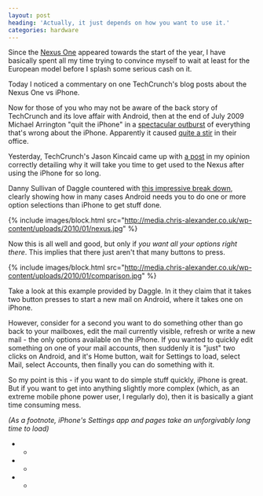 ```yaml
---
layout: post
heading: 'Actually, it just depends on how you want to use it.'
categories: hardware
---
```


Since the [Nexus One](http://google.com/phone) appeared towards the start of the year, I have basically spent all my time trying to convince myself to wait at least for the European model before I splash some serious cash on it.

Today I noticed a commentary on one TechCrunch's blog posts about the Nexus One vs iPhone.

Now for those of you who may not be aware of the back story of TechCrunch and its love affair with Android, then at the end of July 2009 Michael Arrington "quit the iPhone" in a [spectacular outburst](http://www.techcrunch.com/2009/07/31/i-quit-the-iphone/) of everything that's wrong about the iPhone. Apparently it caused [quite a stir](http://www.techcrunch.com/2009/08/18/android-v-iphone-religious-battle-rages-within-techcrunch/) in their office.

Yesterday, TechCrunch's Jason Kincaid came up with [a post](http://www.techcrunch.com/2010/01/09/android-iphone-switch/) in my opinion correctly detailing why it will take you time to get used to the Nexus after using the iPhone for so long.

Danny Sullivan of Daggle countered with [this impressive break down](http://daggle.com/impression-wrong-android-nice-iphone-1607), clearly showing how in many cases Android needs you to do one or more option selections than iPhone to get stuff done.

{% include images/block.html src="http://media.chris-alexander.co.uk/wp-content/uploads/2010/01/nexus.jpg" %}

Now this is all well and good, but only if *you want all your options right there*. This implies that there just aren't that many buttons to press.

{% include images/block.html src="http://media.chris-alexander.co.uk/wp-content/uploads/2010/01/comparison.jpg" %}

Take a look at this example provided by Daggle. In it they claim that it takes two button presses to start a new mail on Android, where it takes one on iPhone.

However, consider for a second you want to do something other than go back to your mailboxes, edit the mail currently visible, refresh or write a new mail - the only options available on the iPhone. If you wanted to quickly edit something on one of your mail accounts, then suddenly it is "just" two clicks on Android, and it's Home button, wait for Settings to load, select Mail, select Accounts, then finally you can do something with it.

So my point is this - if you want to do simple stuff quickly, iPhone is great. But if you want to get into anything slightly more complex (which, as an extreme mobile phone power user, I regularly do), then it is basically a giant time consuming mess.

*(As a footnote, iPhone's Settings app and pages take an unforgivably long time to load)*

* *

* *

* *
